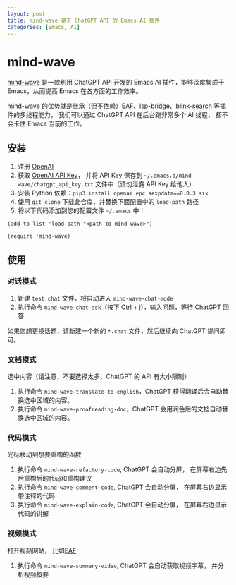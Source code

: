 ```yaml
---
layout: post
title: mind-wave 基于 ChatGPT API 的 Emacs AI 插件
categories: [Emacs, AI]
---
```


# mind-wave
[mind-wave](https://github.com/manateelazycat/mind-wave) 是一款利用 ChatGPT API 开发的 Emacs AI 插件，能够深度集成于 Emacs，从而提高 Emacs 在各方面的工作效率。

mind-wave 的优势就是继承（但不依赖）EAF、lsp-bridge、blink-search 等插件的多线程能力， 我们可以通过 ChatGPT API 在后台跑非常多个 AI 线程， 都不会卡住 Emacs 当前的工作。

## 安装
1. 注册 [OpenAI](https://platform.openai.com)
2. 获取 [OpenAI API Key](https://platform.openai.com/account/api-keys)， 并将 API Key 保存到 `~/.emacs.d/mind-wave/chatgpt_api_key.txt` 文件中（请勿泄露 API Key 给他人）
3. 安装 Python 依赖：`pip3 install openai epc sexpdata==0.0.3 six`
4. 使用 `git clone` 下载此仓库，并替换下面配置中的 `load-path` 路径
5. 将以下代码添加到您的配置文件 `~/.emacs` 中：
```elisp
(add-to-list 'load-path "<path-to-mind-wave>")

(require 'mind-wave)
```

## 使用
### 对话模式
1. 新建 `test.chat` 文件，将自动进入 `mind-wave-chat-mode`
2. 执行命令 `mind-wave-chat-ask`（按下 Ctrl + j），输入问题，等待 ChatGPT 回答

如果您想更换话题，请新建一个新的 `*.chat` 文件，然后继续向 ChatGPT 提问即可。

### 文档模式
选中内容（请注意，不要选择太多，ChatGPT 的 API 有大小限制）

1. 执行命令 `mind-wave-translate-to-english`，ChatGPT 获得翻译后会自动替换选中区域的内容。
1. 执行命令 `mind-wave-proofreading-doc`，ChatGPT 会用润色后的文档自动替换选中区域的内容。

### 代码模式
光标移动到想要重构的函数

1. 执行命令 `mind-wave-refactory-code`, ChatGPT 会自动分屏， 在屏幕右边先后重构后的代码和重构建议
2. 执行命令 `mind-wave-comment-code`, ChatGPT 会自动分屏， 在屏幕右边显示带注释的代码
2. 执行命令 `mind-wave-explain-code`, ChatGPT 会自动分屏， 在屏幕右边显示代码的讲解

### 视频模式
打开视频网站， 比如[EAF](https://github.com/emacs-eaf/emacs-application-framework)

1. 执行命令 `mind-wave-summary-video`, ChatGPT 会自动获取视频字幕， 并分析视频概要

